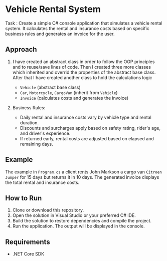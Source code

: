 # Vehicle Rental System

Task : Create a simple C# console application that simulates a vehicle rental system.
It calculates the rental and insurance costs based on specific business rules and generates an invoice for the user.

## Approach

1. I have created an abstract class in order to follow the OOP principles and to reuse/save lines of code. 
Then I created three more classes which inherited and overrid the properties of the abstract base class.
After that I have created another class to hold the calculations logic 
   - `Vehicle` (abstract base class)
   - `Car`, `Motorcycle`, `CargoVan` (inherit from `Vehicle`)
   - `Invoice` (calculates costs and generates the invoice)

2. Business Rules:
   - Daily rental and insurance costs vary by vehicle type and rental duration.
   - Discounts and surcharges apply based on safety rating, rider's age, and driver's experience.
   - If returned early, rental costs are adjusted based on elapsed and remaining days.

## Example

The example in `Program.cs` a client rents John Markson a cargo van `Citroen Jumper` for 15 days but returns it in 10 days. 
The generated invoice displays the total rental and insurance costs.

## How to Run

1. Clone or download this repository.
2. Open the solution in Visual Studio or your preferred C# IDE.
3. Build the solution to restore dependencies and compile the project.
4. Run the application. The output will be displayed in the console.

## Requirements

- .NET Core SDK

